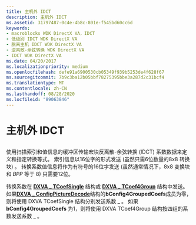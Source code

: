 ```yaml
---
title: 主机外 IDCT
description: 主机外 IDCT
ms.assetid: 31797487-0c4e-4b8c-801e-f545bd60cc6d
keywords:
- macroblocks WDK DirectX VA，IDCT
- 低级别 IDCT WDK DirectX VA
- 脱离主机 IDCT WDK DirectX VA
- 逆离散-余弦转换 WDK DirectX VA
- IDCT WDK DirectX VA
ms.date: 04/20/2017
ms.localizationpriority: medium
ms.openlocfilehash: defe91a6900530cb05349f939b5253de4f628f67
ms.sourcegitcommit: 7b9c3ba12b05bbf78275395bbe3a287d2c31bcf4
ms.translationtype: MT
ms.contentlocale: zh-CN
ms.lasthandoff: 08/28/2020
ms.locfileid: "89063846"
---
```

# <a name="off-host-idct"></a>主机外 IDCT


## <span id="_off_host_idct"></span><span id="_OFF_HOST_IDCT"></span>


使用扫描索引和值信息的缓冲区传输宏块反离散-余弦转换 (IDCT) 系数数据来定义和指定转换等式。 索引信息以16位字的形式发送 (虽然只需6位数量的8x8 转换块) 。 转换系数值信息将作为有符号的16位字发送 (虽然通常情况下，8x8 变换块和 *BPP* 等于 8) 只需要12位。

转换系数在 [**DXVA \_ TCoefSingle**](/windows-hardware/drivers/ddi/dxva/ns-dxva-_dxva_tcoefsingle) 结构或 [**DXVA \_ TCoef4Group**](/windows-hardware/drivers/ddi/dxva/ns-dxva-_dxva_tcoef4group) 结构中发送。 如果[**DXVA \_ ConfigPictureDecode**](/windows-hardware/drivers/ddi/dxva/ns-dxva-_dxva_configpicturedecode)结构的**bConfig4GroupedCoefs**成员为零，则将使用 DXVA TCoefSingle 结构分别发送系数 \_ 。 如果 **bConfig4GroupedCoefs** 为1，则将使用 DXVA TCoef4Group 结构按四组的系数发送系数 \_ 。

 

